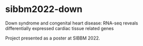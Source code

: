 # sibbm2022-down
Down syndrome and congenital heart disease: RNA-seq reveals differentially expressed cardiac tissue related genes

Project presented as a poster at SIBBM 2022.
